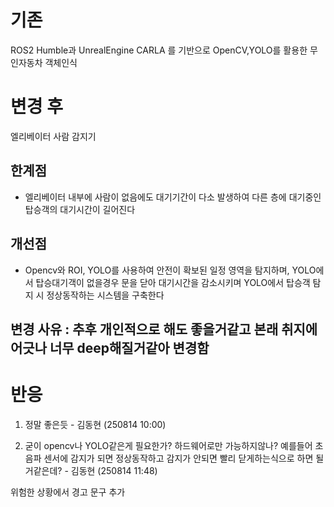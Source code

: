 # 기존
ROS2 Humble과 UnrealEngine CARLA 를 기반으로 OpenCV,YOLO를 활용한 무인자동차 객체인식

# 변경 후
엘리베이터 사람 감지기

## 한계점
- 엘리베이터 내부에 사람이 없음에도 대기기간이 다소 발생하여 다른 층에 대기중인 탑승객의 대기시간이 길어진다

## 개선점
- Opencv와 ROI, YOLO를 사용하여 안전이 확보된 일정 영역을 탐지하며, YOLO에서 탑승대기객이 없을경우 문을 닫아 대기시간을 감소시키며 YOLO에서 탑승객 탐지 시 정상동작하는 시스템을 구축한다


## 변경 사유 : 추후 개인적으로 해도 좋을거같고 본래 취지에 어긋나 너무 deep해질거같아 변경함


# 반응
1. 정말 좋은듯 - 김동현 (250814 10:00)

2. 굳이 opencv나 YOLO같은게 필요한가? 하드웨어로만 가능하지않나? 예를들어 초음파 센서에 감지가 되면 정상동작하고 감지가 안되면 빨리 닫게하는식으로 하면 될거같은데? - 김동현 (250814 11:48)


위험한 상황에서 경고 문구 추가

